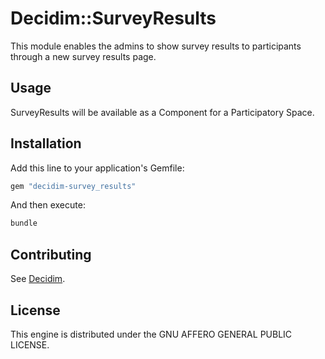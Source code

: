 # Decidim::SurveyResults

This module enables the admins to show survey results to participants through a new survey results page.

## Usage

SurveyResults will be available as a Component for a Participatory Space.

## Installation

Add this line to your application's Gemfile:

```ruby
gem "decidim-survey_results"
```

And then execute:

```bash
bundle
```

## Contributing

See [Decidim](https://github.com/decidim/decidim).

## License

This engine is distributed under the GNU AFFERO GENERAL PUBLIC LICENSE.
